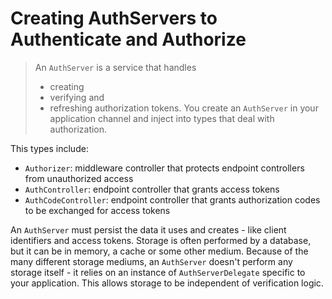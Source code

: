 
# Creating AuthServers to Authenticate and Authorize

> An  `AuthServer`  is a service that handles 
> - creating
> - verifying and 
> - refreshing 
> authorization tokens. You create an  `AuthServer`  in your application channel and inject into types that deal with authorization. 

This types include:

-   `Authorizer`: middleware controller that protects endpoint controllers from unauthorized access
-   `AuthController`: endpoint controller that grants access tokens
-   `AuthCodeController`: endpoint controller that grants authorization codes to be exchanged for access tokens

An  `AuthServer`  must persist the data it uses and creates - like client identifiers and access tokens. Storage is often performed by a database, but it can be in memory, a cache or some other medium. Because of the many different storage mediums, an  `AuthServer`  doesn't perform any storage itself - it relies on an instance of  `AuthServerDelegate`  specific to your application. This allows storage to be independent of verification logic.
















































<!--stackedit_data:
eyJoaXN0b3J5IjpbLTIwNjQ2NTA1NDVdfQ==
-->